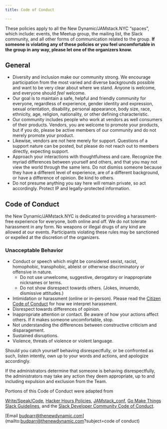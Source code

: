 ```yaml
---
title: Code of Conduct

---
```

These policies apply to all the New Dynamic/JAMstack.NYC “spaces”, which include: events, the Meetup group, the mailing list, the Slack community, and all other forms of communication related to the group. **If someone is violating any of these policies or you feel uncomfortable in the group in any way, please let one of the organizers know.**

## General

* Diversity and inclusion make our community strong. We encourage participation from the most varied and diverse backgrounds possible and want to be very clear about where we stand. Anyone is welcome, and everyone should _feel_ welcome.
* Our goal is to maintain a safe, helpful and friendly community for everyone, regardless of experience, gender identity and expression, sexual orientation, disability, personal appearance, body size, race, ethnicity, age, religion, nationality, or other defining characteristic.
* Our community includes people who work at vendors as well consumers of their products. Vendors, you are welcome to promote your products, but if you do, please be active members of our community and do not merely promote your product.
* Likewise, vendors are not here merely for support. Questions of a support nature can be posted, but please do not reach out to members directly, expecting support.
* Approach your interactions with thoughtfulness and care. Recognize the myriad differences between yourself and others, and that you may not view the world through the same lens. Do not dismiss someone because they have a different level of experience, are of a different background, or have a difference of opinion. Be kind to others.
* Do not presume anything you say here will remain private, so act accordingly. Protect IP and legally-protected information.

## Code of Conduct

the New Dynamic/JAMstack.NYC is dedicated to providing a harassment-free experience for everyone, both online and off. We do not tolerate harassment in any form. No weapons or illegal drugs of any kind are allowed at our events. Participants violating these rules may be sanctioned or expelled at the discretion of the organizers.

### Unacceptable Behavior

* Conduct or speech which might be considered sexist, racist, homophobic, transphobic, ableist or otherwise discriminatory or offensive in nature.
  * Do not use unwelcome, suggestive, derogatory or inappropriate nicknames or terms.
  * Do not show disrespect towards others. (Jokes, innuendo, dismissive attitudes.)
* Intimidation or harassment (online or in-person). Please read the [Citizen Code of Conduct](http://citizencodeofconduct.org/) for how we interpret harassment.
* Disrespect towards differences of opinion.
* Inappropriate attention or contact. Be aware of how your actions affect others. If it makes someone uncomfortable, stop.
* Not understanding the differences between constructive criticism and disparagement.
* Sustained disruptions.
* Violence, threats of violence or violent language.

Should you catch yourself behaving disrespectfully, or be confronted as such, listen intently, own up to your words and actions, and apologize accordingly.

If the administrators determine that someone is behaving disrespectfully, the administrators may take any action they deem appropriate, up to and including expulsion and exclusion from the Team.

Portions of this Code of Conduct were adapted from

[Write/Speak/Code](http://www.writespeakcode.com/code-of-conduct.html), [Hacker Hours Policies](https://hackerhours.org/policies.html), [JAMstack_conf](https://jamstackconf.com/nyc/code-of-conduct/), [Go Make Things Slack Guidelines](https://gomakethings.com/slack-guidelines/), and the [Slack Developer Community Code of Conduct](https://api.slack.com/docs/community-code-of-conduct).

[Email budparr@thenewdynamic.com](mailto:budparr@thenewdynamic.com?subject=code of conduct)